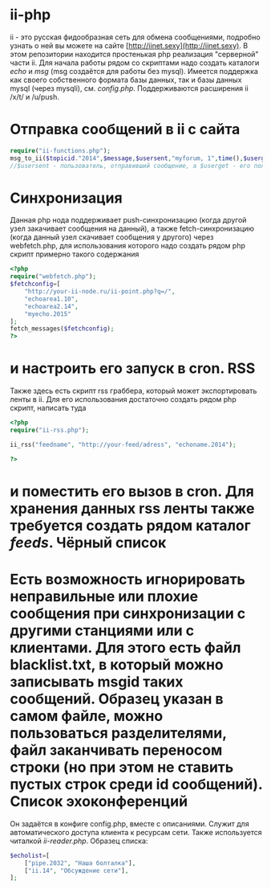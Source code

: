 ii-php
======
ii - это русская фидообразная сеть для обмена сообщениями, подробно узнать о ней вы можете на сайте [http://iinet.sexy](http://iinet.sexy). 
В этом репозитории находится простенькая php реализация "серверной" части ii. Для начала работы рядом со скриптами надо создать каталоги *echo* и *msg* (msg создаётся для работы без mysql). Имеется поддержка как своего собственного формата базы данных, так и базы данных mysql (через mysqli), см. *config.php*. Поддерживаются расширения ii /x/t/ и /u/push.

Отправка сообщений в ii с сайта
======
```php
require("ii-functions.php");
msg_to_ii($topicid."2014",$message,$usersent,"myforum, 1",time(),$userget,$subject,"");
//$usersent - пользователь, отправивший сообщение, а $userget - его получивший.
```
Синхронизация
======
Данная php нода поддерживает push-синхронизацию (когда другой узел закачивает сообщения на данный), а также fetch-синхронизацию (когда данный узел скачивает сообщения у другого) через webfetch.php, для использования которого надо создать рядом php скрипт примерно такого содержания
```php
<?php
require("webfetch.php");
$fetchconfig=[
	"http://your-ii-node.ru/ii-point.php?q=/",
	"echoarea1.10",
	"echoarea2.14",
	"myecho.2015"
];
fetch_messages($fetchconfig);
?>
```
и настроить его запуск в cron.
RSS
======
Также здесь есть скрипт rss граббера, который может экспортировать ленты в ii. Для его использования достаточно создать рядом php скрипт, написать туда
```php
<?php
require("ii-rss.php");

ii_rss("feedname", "http://your-feed/adress", "echoname.2014");

?>
```
и поместить его вызов в cron. Для хранения данных rss ленты также требуется создать рядом каталог *feeds*.
Чёрный список
======
Есть возможность игнорировать неправильные или плохие сообщения при синхронизации с другими станциями или с клиентами. Для этого есть файл blacklist.txt, в который можно записывать msgid таких сообщений. Образец указан в самом файле, можно пользоваться разделителями, файл заканчивать переносом строки (но при этом не ставить пустых строк среди id сообщений).
Список эхоконференций
======
Он задаётся в конфиге config.php, вместе с описаниями. Служит для автоматического доступа клиента к ресурсам сети. Также используется читалкой *ii-reader.php*.
Образец списка:
```php
$echolist=[
	["pipe.2032", "Наша болталка"],
	["ii.14", "Обсуждение сети"],
];
```
